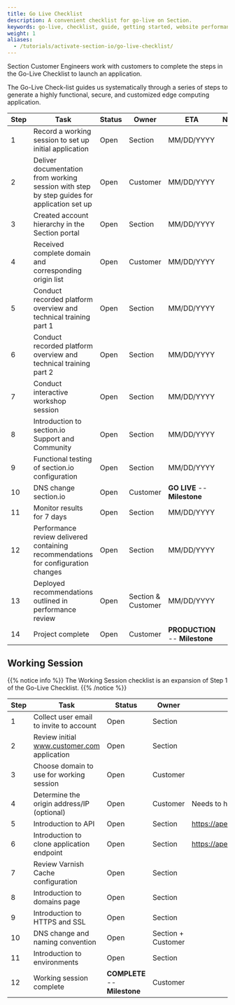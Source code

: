 ```yaml
---
title: Go Live Checklist
description: A convenient checklist for go-live on Section. 
keywords: go-live, checklist, guide, getting started, website performance, page speed, webpage speed, website security, content delivery network, CDN
weight: 1
aliases:
  - /tutorials/activate-section-io/go-live-checklist/
---
```


Section Customer Engineers work with customers to complete the steps in the Go-Live Checklist to launch an application.

The Go-Live Check-list guides us systematically through a series of steps to generate a highly functional, secure, and customized edge computing application.

 Step | Task | Status | Owner | ETA | Notes  
------|------|--------|-------|-----|-------
 1    | Record a working session to set up initial application | Open | Section | MM/DD/YYYY |
 2    | Deliver documentation from working session with step by step guides for application set up | Open | Customer | MM/DD/YYYY |
 3    | Created account hierarchy in the Section portal | Open | Section | MM/DD/YYYY |
 4    | Received complete domain and corresponding origin list | Open | Customer | MM/DD/YYYY |
 5    | Conduct recorded platform overview and technical training part 1 | Open | Section | MM/DD/YYYY |
 6    | Conduct recorded platform overview and technical training part 2 | Open | Section | MM/DD/YYYY |
 7    | Conduct interactive workshop session | Open | Section | MM/DD/YYYY |
 8    | Introduction to section.io Support and Community | Open | Section | MM/DD/YYYY |
 9    | Functional testing of section.io configuration | Open | Section | MM/DD/YYYY |
 10    | DNS change section.io | Open | Customer | **GO LIVE** -- **Milestone** |
 11    | Monitor results for 7 days   | Open | Section | MM/DD/YYYY |
 12    | Performance review delivered containing recommendations for configuration changes | Open | Section | MM/DD/YYYY |
 13    | Deployed recommendations outlined in performance review | Open | Section & Customer | MM/DD/YYYY |
 14    | Project complete | Open | Customer | **PRODUCTION** -- **Milestone** |


## Working Session

{{% notice info %}}
The Working Session checklist is an expansion of Step 1 of the Go-Live Checklist.
{{% /notice %}}


 Step | Task | Status | Owner | Notes  
------|------|--------|-------|-------
 1    | Collect user email to invite to account | Open | Section |
 2    | Review initial www.customer.com application | Open | Section |
 3    | Choose domain to use for working session | Open | Customer |
 4    | Determine the origin address/IP (optional) | Open | Customer | Needs to happed before DNS change
 5    | Introduction to API | Open | Section | https://aperture.section.io/api/ui/
 6    | Introduction to clone application endpoint | Open | Section | https://aperture.section.io/api/ui/#!/Application/applicationClone
 7    | Review Varnish Cache configuration | Open | Section |
 8    | Introduction to domains page | Open | Section |
 9    | Introduction to HTTPS and SSL | Open | Section |
 10    | DNS change and naming convention | Open | Section + Customer |
 11    | Introduction to environments | Open | Section |
 12    | Working session complete | **COMPLETE** -- **Milestone**  | Customer |

